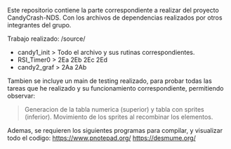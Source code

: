 Este repositorio contiene la parte correspondiente a realizar del proyecto CandyCrash-NDS. Con los archivos de dependencias realizados por otros integrantes del grupo. 

Trabajo realizado:
/source/
  - candy1_init > Todo el archivo y sus rutinas correspondientes.
  - RSI_Timer0 > 2Ea 2Eb 2Ec 2Ed
  - candy2_graf > 2Aa 2Ab

Tambien se incluye un main de testing realizado, para probar todas las tareas que he realizado y su funcionamiento correspondiente, permitiendo observar: 
> Generacion de la tabla numerica (superior) y tabla con sprites (inferior).
> Movimiento de los sprites al recombinar los elementos.

Ademas, se requieren los siguientes programas para compilar, y visualizar todo el codigo:
https://www.pnotepad.org/
https://desmume.org/
